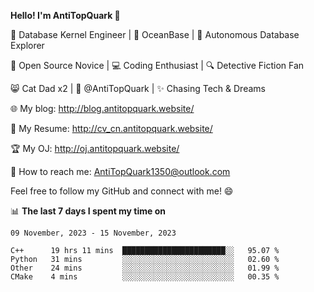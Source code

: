 
**Hello! I'm AntiTopQuark 👋**

🔧 Database Kernel Engineer | 🌊 OceanBase | 🤖 Autonomous Database Explorer

🌱 Open Source Novice | 💻 Coding Enthusiast | 🔍 Detective Fiction Fan

😸 Cat Dad x2 | 🎉 @AntiTopQuark | ✨ Chasing Tech & Dreams

🌐 My blog: http://blog.antitopquark.website/

📄 My Resume: http://cv_cn.antitopquark.website/

🏆 My OJ: http://oj.antitopquark.website/

📧 How to reach me: AntiTopQuark1350@outlook.com

Feel free to follow my GitHub and connect with me! 😄

📊 **The last 7 days I spent my time on** 

<!--START_SECTION:waka-->
```text
09 November, 2023 - 15 November, 2023

C++      19 hrs 11 mins  ███████████████████████░░   95.07 % 
Python   31 mins         ░░░░░░░░░░░░░░░░░░░░░░░░░   02.60 % 
Other    24 mins         ░░░░░░░░░░░░░░░░░░░░░░░░░   01.99 % 
CMake    4 mins          ░░░░░░░░░░░░░░░░░░░░░░░░░   00.35 %
```
<!--END_SECTION:waka-->


